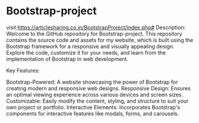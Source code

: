 # Bootstrap-project

visit:https://articlesharing.co.in/BootstrapProject/index.php#
Description:
Welcome to the GitHub repository for Bootstrap-project.
This repository contains the source code and assets for my website, which is built using the Bootstrap framework for a responsive and visually appealing design. Explore the code, customize it for your needs, and learn from the implementation of Bootstrap in web development.

Key Features:

Bootstrap-Powered: A website showcasing the power of Bootstrap for creating modern and responsive web designs.
Responsive Design: Ensures an optimal viewing experience across various devices and screen sizes.
Customizable: Easily modify the content, styling, and structure to suit your own project or portfolio.
Interactive Elements: Incorporates Bootstrap's components for interactive features like modals, forms, and carousels.
